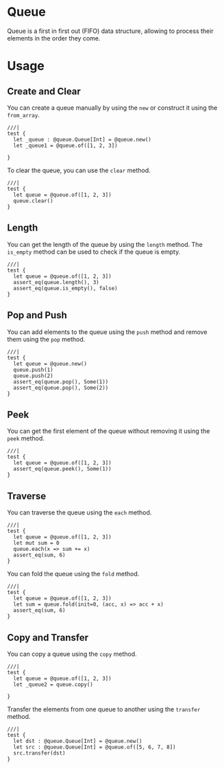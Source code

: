 # Queue

Queue is a first in first out (FIFO) data structure, allowing to process their elements in the order they come.

# Usage

## Create and Clear
You can create a queue manually by using the `new` or construct it using the `from_array`.
```moonbit
///|
test {
  let _queue : @queue.Queue[Int] = @queue.new()
  let _queue1 = @queue.of([1, 2, 3])

}
```

To clear the queue, you can use the `clear` method.
```moonbit
///|
test {
  let queue = @queue.of([1, 2, 3])
  queue.clear()
}
```

## Length
You can get the length of the queue by using the `length` method. The `is_empty` method can be used to check if the queue is empty.
```moonbit
///|
test {
  let queue = @queue.of([1, 2, 3])
  assert_eq(queue.length(), 3)
  assert_eq(queue.is_empty(), false)
}
```

## Pop and Push
You can add elements to the queue using the `push` method and remove them using the `pop` method.
```moonbit
///|
test {
  let queue = @queue.new()
  queue.push(1)
  queue.push(2)
  assert_eq(queue.pop(), Some(1))
  assert_eq(queue.pop(), Some(2))
}
```

## Peek
You can get the first element of the queue without removing it using the `peek` method.
```moonbit
///|
test {
  let queue = @queue.of([1, 2, 3])
  assert_eq(queue.peek(), Some(1))
}
```

## Traverse

You can traverse the queue using the `each` method.

```moonbit
///|
test {
  let queue = @queue.of([1, 2, 3])
  let mut sum = 0
  queue.each(x => sum += x)
  assert_eq(sum, 6)
}
```

You can fold the queue using the `fold` method.
```moonbit
///|
test {
  let queue = @queue.of([1, 2, 3])
  let sum = queue.fold(init=0, (acc, x) => acc + x)
  assert_eq(sum, 6)
}
```

## Copy and Transfer
You can copy a queue using the `copy` method.
```moonbit
///|
test {
  let queue = @queue.of([1, 2, 3])
  let _queue2 = queue.copy()

}
```

Transfer the elements from one queue to another using the `transfer` method.
```moonbit
///|
test {
  let dst : @queue.Queue[Int] = @queue.new()
  let src : @queue.Queue[Int] = @queue.of([5, 6, 7, 8])
  src.transfer(dst)
}
```